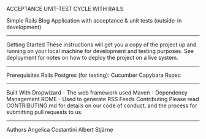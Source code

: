 ACCEPTANCE UNIT-TEST CYCLE WITH RAILS

Simple Rails Blog Application with acceptance & unit tests (outside-in development)

__________________________________
Getting Started
These instructions will get you a copy of the project up and running on your local machine for development and testing purposes. See deployment for notes on how to deploy the project on a live system.

___________________________________
Prerequisites
Rails 
Postgres
(for testing):
Cucumber
Capybara
Rspec

__________________________________
Built With
Dropwizard - The web framework used
Maven - Dependency Management
ROME - Used to generate RSS Feeds
Contributing
Please read CONTRIBUTING.md for details on our code of conduct, and the process for submitting pull requests to us.

__________________________________
Authors
Angelica Costantini
Albert Stjärne
